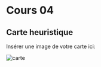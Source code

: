 # Cours 04
## Carte heuristique

Insérer une image de votre carte ici: 


![carte](Images/carte.png)

